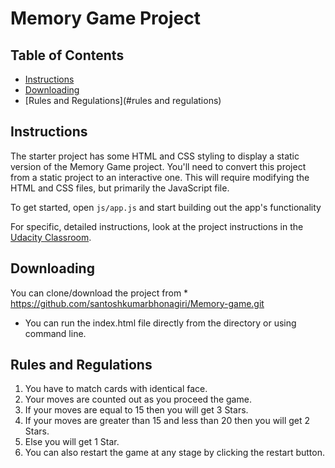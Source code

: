# Memory Game Project

## Table of Contents

* [Instructions](#instructions)
* [Downloading](#downloading)
* [Rules and Regulations](#rules and regulations)


## Instructions

The starter project has some HTML and CSS styling to display a static version of the Memory Game project. You'll need to convert this project from a static project to an interactive one. This will require modifying the HTML and CSS files, but primarily the JavaScript file.

To get started, open `js/app.js` and start building out the app's functionality

For specific, detailed instructions, look at the project instructions in the [Udacity Classroom](https://classroom.udacity.com/me).

## Downloading

 You can clone/download the project from
    * https://github.com/santoshkumarbhonagiri/Memory-game.git
* You can run the index.html file directly from the directory or using command line.


## Rules and Regulations
1. You have to match cards with identical face.
2. Your moves are counted out as you proceed the game.
3. If your moves are equal to 15 then you will get 3 Stars.
4. If your moves are greater than 15 and less than 20 then you will get 2 Stars.
5. Else you will get 1 Star.
6. You can also restart the game at any stage by clicking the restart button.

